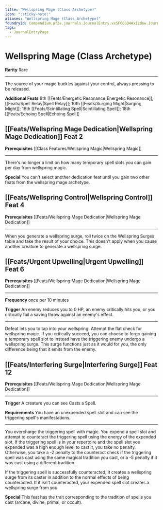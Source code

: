```yaml
---
title: "Wellspring Mage (Class Archetype)"
icon: ":sticky-note:"
aliases: "Wellspring Mage (Class Archetype)"
foundryId: Compendium.pf2e.journals.JournalEntry.vx5FGEG34AxI2dow.JournalEntryPage.zj9z2BwVX6TLHdx3
tags:
  - JournalEntryPage
---
```


# Wellspring Mage (Class Archetype)
**Rarity** Rare

* * *

The source of your magic buckles against your control, always pressing to be released.

**Additional Feats** 8th [[Feats/Energetic Resonance|Energetic Resonance]], [[Feats/Spell Relay|Spell Relay]]; 10th [[Feats/Surging Might|Surging Might]]; 16th [[Feats/Scintillating Spell|Scintillating Spell]]; 18th [[Feats/Echoing Spell|Echoing Spell]]

## [[Feats/Wellspring Mage Dedication|Wellspring Mage Dedication]] Feat 2

**Prerequisites** [[Class Features/Wellspring Magic|Wellspring Magic]]

* * *

There's no longer a limit on how many temporary spell slots you can gain per day from wellspring magic.

**Special** You can't select another dedication feat until you gain two other feats from the wellspring mage archetype.

## [[Feats/Wellspring Control|Wellspring Control]] Feat 4

**Prerequisites** [[Feats/Wellspring Mage Dedication|Wellspring Mage Dedication]]

* * *

When you generate a wellspring surge, roll twice on the Wellspring Surges table and take the result of your choice. This doesn't apply when you cause another creature to generate a wellspring surge.

## [[Feats/Urgent Upwelling|Urgent Upwelling]] Feat 6

**Prerequisites** [[Feats/Wellspring Mage Dedication|Wellspring Mage Dedication]]

* * *

**Frequency** once per 10 minutes

**Trigger** An enemy reduces you to 0 HP, an enemy critically hits you, or you critically fail a saving throw against an enemy's effect.

* * *

Defeat lets you to tap into your wellspring. Attempt the flat check for wellspring magic. If you critically succeed, you can choose to forgo gaining a temporary spell slot to instead have the triggering enemy undergo a wellspring surge. This surge functions just as it would for you, the only difference being that it emits from the enemy.

## [[Feats/Interfering Surge|Interfering Surge]] Feat 12

**Prerequisites** [[Feats/Wellspring Mage Dedication|Wellspring Mage Dedication]]

* * *

**Trigger** A creature you can see Casts a Spell.

**Requirements** You have an unexpended spell slot and can see the triggering spell's manifestations.

* * *

You overcharge the triggering spell with magic. You expend a spell slot and attempt to counteract the triggering spell using the energy of the expended slot. If the triggering spell is in your repertoire and the spell slot you expended was a high enough level to cast it, you take no penalty. Otherwise, you take a -2 penalty to the counteract check if the triggering spell was cast using the same magical tradition you cast, or a -5 penalty if it was cast using a different tradition.

If the triggering spell is successfully counteracted, it creates a wellspring surge from its caster in addition to the normal effects of being counteracted. If it isn't counteracted, your expended spell slot creates a wellspring surge from you.

**Special** This feat has the trait corresponding to the tradition of spells you cast (arcane, divine, primal, or occult).